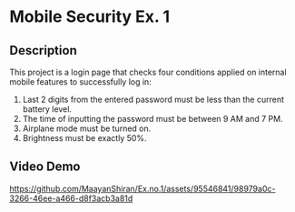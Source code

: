 # Mobile Security Ex. 1

## Description

This project is a login page that checks four conditions applied on internal mobile features to successfully log in:

1. Last 2 digits from the entered password must be less than the current battery level.
2. The time of inputting the password must be between 9 AM and 7 PM.
3. Airplane mode must be turned on.
4. Brightness must be exactly 50%.

## Video Demo

https://github.com/MaayanShiran/Ex.no.1/assets/95546841/98979a0c-3266-46ee-a466-d8f3acb3a81d

